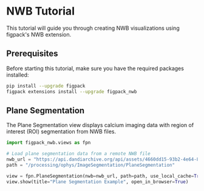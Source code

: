 # NWB Tutorial

This tutorial will guide you through creating NWB visualizations using figpack's NWB extension.

## Prerequisites

Before starting this tutorial, make sure you have the required packages installed:

```bash
pip install --upgrade figpack
figpack extensions install --upgrade figpack_nwb
```

## Plane Segmentation

The Plane Segmentation view displays calcium imaging data with region of interest (ROI) segmentation from NWB files.

```python
import figpack_nwb.views as fpn

# Load plane segmentation data from a remote NWB file
nwb_url = "https://api.dandiarchive.org/api/assets/4660dd15-93b2-4e64-88b1-ba92871989b4/download/"
path = "/processing/ophys/ImageSegmentation/PlaneSegmentation"

view = fpn.PlaneSegmentation(nwb=nwb_url, path=path, use_local_cache=True)
view.show(title="Plane Segmentation Example", open_in_browser=True)
```

<iframe data-src="./nwb_tutorial_plane_segmentation/index.html?embedded=1" width="100%" height="600" frameborder="0" loading="lazy"></iframe>
